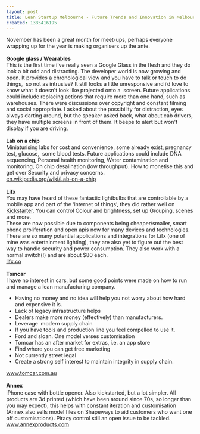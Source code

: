 ```yaml
---
layout: post
title: Lean Startup Melbourne - Future Trends and Innovation in Melbourne Startups
created: 1385416195
---
```

<div>November has been a great month for meet-ups, perhaps everyone wrapping up for the year is making organisers up the ante.</div><div>&nbsp;</div><div><strong>Google glass / Wearables</strong></div><div>This is the first time i&rsquo;ve really seen a Google Glass in the flesh and they do look a bit odd and distracting. The developer world is now growing and open. It provides a chronological view and you have to talk or touch to do things, &nbsp;so not as intrusive? It still looks a little unresponsive and i&rsquo;d love to know what it doesn&#39;t look like projected onto a &nbsp;screen. Future applications could include replacing actions that require more than one hand, such as warehouses. There were discussions over copyright and constant filming and social appropriate. I asked about the possibility for distraction, eyes always darting around, but the speaker asked back, what about cab drivers, they have multiple screens in front of them. It beeps to alert but won&#39;t display if you are driving.</div><div>&nbsp;</div><div><strong>Lab on a chip</strong></div><div>Miniaturising labs for cost and convenience, some already exist, pregnancy test, glucose, &nbsp;some blood tests. Future applications could include DNA sequencing, Personal health monitoring, Water contamination and monitoring, On chip desalination (low throughput). How to monetise this and get over Security and privacy concerns.<br /><a href="http://en.wikipedia.org/wiki/Lab-on-a-chip" target="_blank">en.wikipedia.org/wiki/Lab-on-a-chip</a></div><div>&nbsp;</div><div><strong>Lifx</strong></div><div>You may have heard of these fantastic lightbulbs that are controllable by a mobile app and part of the &lsquo;internet of things&rsquo;, they did rather well on <a href="http://www.kickstarter.com/projects/limemouse/lifx-the-light-bulb-reinvented" target="_blank">Kickstarter</a>. You can control Colour and brightness, set up Grouping, scenes and more.</div><div>These are now possible due to components being cheaper/smaller, smart phone proliferation and open apis now for many devices and technologies. There are so many potential applications and integrations for Lifx (one of mine was entertainment lighting), they are also yet to figure out the best way to handle security and power consumption. They also work with a normal switch(!) and are about $80 each.<br /><a href="http://lifx.co/" target="_blank">lifx.co</a></div><div>&nbsp;</div><div><strong>Tomcar&nbsp;</strong></div><div>I have no interest in cars, but some good points were made on how to run and manage a lean manufacturing company.</div><ul><li>Having no money and no idea will help you not worry about how hard and expensive it is.</li><li>Lack of legacy infrastructure helps</li><li>Dealers make more money (effectively) than manufacturers.&nbsp;</li><li>Leverage &nbsp;modern supply chain</li><li>If you have tools and production line you feel compelled to use it.&nbsp;</li><li>Ford and sloan. One model verses customisation</li><li>Tomcar has an after market for extras, i.e. an app store</li><li>Find where you can get free marketing</li><li>Not currently street legal&nbsp;</li><li>Create a strong self interest to maintain integrity in supply chain.</li></ul><p><a href="http://www.tomcar.com.au/" target="_blank">www.tomcar.com.au</a></p><div><strong><span style="line-height: 1.538em;">Annex&nbsp;</span></strong></div><div>iPhone case with bottle opener. Also kickstarted, but a lot simpler. All products are 3d printed (which have been around since 70s, so longer than you may expect), this helps with constant iteration and customisation (Annex also sells model files on Shapeways to aid customers who want one off customisations). Piracy control still an open issue to be tackled.<br /><a href="http://www.annexproducts.com/" target="_blank">www.annexproducts.com</a></div>
